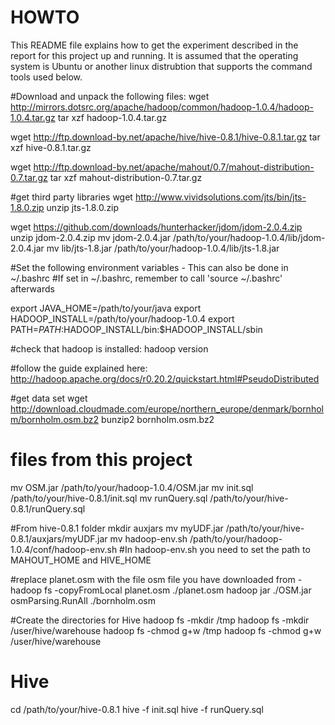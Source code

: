 # HOWTO

This README file explains how to get the experiment described in the report for this project up and running. It is assumed that the operating system is Ubuntu or another linux distrubtion that supports the command tools used below. 

#Download and unpack the following files:
wget http://mirrors.dotsrc.org/apache/hadoop/common/hadoop-1.0.4/hadoop-1.0.4.tar.gz
tar xzf hadoop-1.0.4.tar.gz

wget http://ftp.download-by.net/apache/hive/hive-0.8.1/hive-0.8.1.tar.gz
tar xzf hive-0.8.1.tar.gz

wget http://ftp.download-by.net/apache/mahout/0.7/mahout-distribution-0.7.tar.gz
tar xzf mahout-distribution-0.7.tar.gz


#get third party libraries
wget http://www.vividsolutions.com/jts/bin/jts-1.8.0.zip
unzip jts-1.8.0.zip

wget https://github.com/downloads/hunterhacker/jdom/jdom-2.0.4.zip
unzip jdom-2.0.4.zip
mv jdom-2.0.4.jar /path/to/your/hadoop-1.0.4/lib/jdom-2.0.4.jar
mv lib/jts-1.8.jar /path/to/your/hadoop-1.0.4/lib/jts-1.8.jar


#Set the following environment variables - This can also be done in ~/.bashrc
#If set in ~/.bashrc, remember to call 'source ~/.bashrc' afterwards

export JAVA_HOME=/path/to/your/java
export HADOOP_INSTALL=/path/to/your/hadoop-1.0.4
export PATH=$PATH:$HADOOP_INSTALL/bin:$HADOOP_INSTALL/sbin


#check that hadoop is installed:
hadoop version

#follow the guide explained here:
http://hadoop.apache.org/docs/r0.20.2/quickstart.html#PseudoDistributed

#get data set
wget http://download.cloudmade.com/europe/northern_europe/denmark/bornholm/bornholm.osm.bz2
bunzip2 bornholm.osm.bz2


# files from this project
mv OSM.jar /path/to/your/hadoop-1.0.4/OSM.jar
mv init.sql /path/to/your/hive-0.8.1/init.sql
mv runQuery.sql /path/to/your/hive-0.8.1/runQuery.sql

#From hive-0.8.1 folder
mkdir auxjars
mv myUDF.jar /path/to/your/hive-0.8.1/auxjars/myUDF.jar
mv hadoop-env.sh /path/to/your/hadoop-1.0.4/conf/hadoop-env.sh
#In hadoop-env.sh you need to set the path to MAHOUT_HOME and HIVE_HOME


#replace planet.osm with the file osm file you have downloaded from - 
hadoop fs -copyFromLocal planet.osm ./planet.osm
hadoop jar ./OSM.jar osmParsing.RunAll ./bornholm.osm


#Create the directories for Hive
hadoop fs -mkdir /tmp
hadoop fs -mkdir /user/hive/warehouse
hadoop fs -chmod g+w /tmp
hadoop fs -chmod g+w /user/hive/warehouse


# Hive
cd /path/to/your/hive-0.8.1
hive -f init.sql
hive -f runQuery.sql


